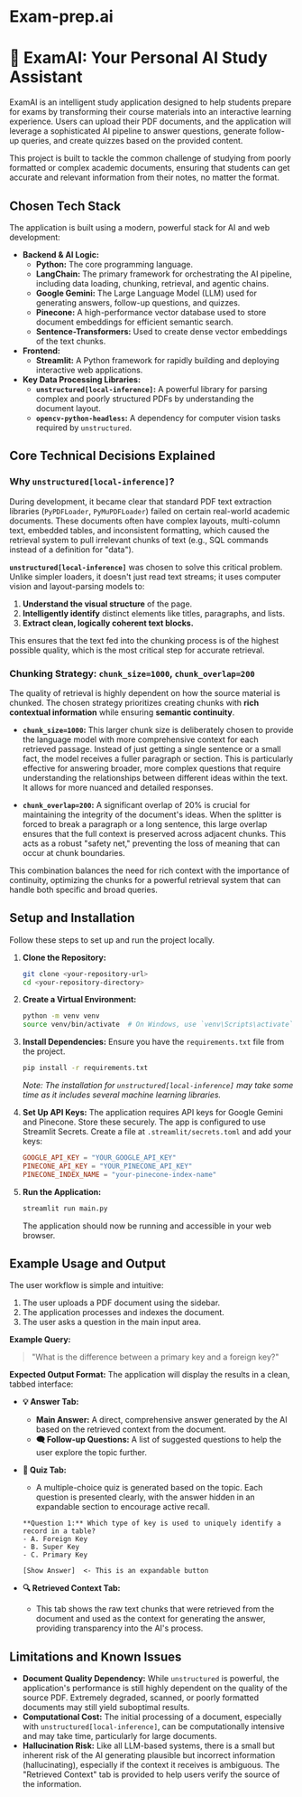 # Exam-prep.ai
# 🤖 ExamAI: Your Personal AI Study Assistant

ExamAI is an intelligent study application designed to help students prepare for exams by transforming their course materials into an interactive learning experience. Users can upload their PDF documents, and the application will leverage a sophisticated AI pipeline to answer questions, generate follow-up queries, and create quizzes based on the provided content.

This project is built to tackle the common challenge of studying from poorly formatted or complex academic documents, ensuring that students can get accurate and relevant information from their notes, no matter the format.

## Chosen Tech Stack

The application is built using a modern, powerful stack for AI and web development:

*   **Backend & AI Logic:**
    *   **Python:** The core programming language.
    *   **LangChain:** The primary framework for orchestrating the AI pipeline, including data loading, chunking, retrieval, and agentic chains.
    *   **Google Gemini:** The Large Language Model (LLM) used for generating answers, follow-up questions, and quizzes.
    *   **Pinecone:** A high-performance vector database used to store document embeddings for efficient semantic search.
    *   **Sentence-Transformers:** Used to create dense vector embeddings of the text chunks.
*   **Frontend:**
    *   **Streamlit:** A Python framework for rapidly building and deploying interactive web applications.
*   **Key Data Processing Libraries:**
    *   **`unstructured[local-inference]`:** A powerful library for parsing complex and poorly structured PDFs by understanding the document layout.
    *   **`opencv-python-headless`:** A dependency for computer vision tasks required by `unstructured`.

## Core Technical Decisions Explained

### Why `unstructured[local-inference]`?

During development, it became clear that standard PDF text extraction libraries (`PyPDFLoader`, `PyMuPDFLoader`) failed on certain real-world academic documents. These documents often have complex layouts, multi-column text, embedded tables, and inconsistent formatting, which caused the retrieval system to pull irrelevant chunks of text (e.g., SQL commands instead of a definition for "data").

**`unstructured[local-inference]`** was chosen to solve this critical problem. Unlike simpler loaders, it doesn't just read text streams; it uses computer vision and layout-parsing models to:
1.  **Understand the visual structure** of the page.
2.  **Intelligently identify** distinct elements like titles, paragraphs, and lists.
3.  **Extract clean, logically coherent text blocks.**

This ensures that the text fed into the chunking process is of the highest possible quality, which is the most critical step for accurate retrieval.

### Chunking Strategy: `chunk_size=1000`, `chunk_overlap=200`

The quality of retrieval is highly dependent on how the source material is chunked. The chosen strategy prioritizes creating chunks with **rich contextual information** while ensuring **semantic continuity**.

*   **`chunk_size=1000`:** This larger chunk size is deliberately chosen to provide the language model with more comprehensive context for each retrieved passage. Instead of just getting a single sentence or a small fact, the model receives a fuller paragraph or section. This is particularly effective for answering broader, more complex questions that require understanding the relationships between different ideas within the text. It allows for more nuanced and detailed responses.

*   **`chunk_overlap=200`:** A significant overlap of 20% is crucial for maintaining the integrity of the document's ideas. When the splitter is forced to break a paragraph or a long sentence, this large overlap ensures that the full context is preserved across adjacent chunks. This acts as a robust "safety net," preventing the loss of meaning that can occur at chunk boundaries.

This combination balances the need for rich context with the importance of continuity, optimizing the chunks for a powerful retrieval system that can handle both specific and broad queries.


## Setup and Installation

Follow these steps to set up and run the project locally.

1.  **Clone the Repository:**
    ```bash
    git clone <your-repository-url>
    cd <your-repository-directory>
    ```

2.  **Create a Virtual Environment:**
    ```bash
    python -m venv venv
    source venv/bin/activate  # On Windows, use `venv\Scripts\activate`
    ```

3.  **Install Dependencies:**
    Ensure you have the `requirements.txt` file from the project.
    ```bash
    pip install -r requirements.txt
    ```
    *Note: The installation for `unstructured[local-inference]` may take some time as it includes several machine learning libraries.*

4.  **Set Up API Keys:**
    The application requires API keys for Google Gemini and Pinecone. Store these securely. The app is configured to use Streamlit Secrets. Create a file at `.streamlit/secrets.toml` and add your keys:
    ```toml
    GOOGLE_API_KEY = "YOUR_GOOGLE_API_KEY"
    PINECONE_API_KEY = "YOUR_PINECONE_API_KEY"
    PINECONE_INDEX_NAME = "your-pinecone-index-name"
    ```

5.  **Run the Application:**
    ```bash
    streamlit run main.py
    ```
    The application should now be running and accessible in your web browser.

## Example Usage and Output

The user workflow is simple and intuitive:

1.  The user uploads a PDF document using the sidebar.
2.  The application processes and indexes the document.
3.  The user asks a question in the main input area.

**Example Query:**
> "What is the difference between a primary key and a foreign key?"

**Expected Output Format:**
The application will display the results in a clean, tabbed interface:

*   **💡 Answer Tab:**
    *   **Main Answer:** A direct, comprehensive answer generated by the AI based on the retrieved context from the document.
    *   **🗨️ Follow-up Questions:** A list of suggested questions to help the user explore the topic further.

*   **📝 Quiz Tab:**
    *   A multiple-choice quiz is generated based on the topic. Each question is presented clearly, with the answer hidden in an expandable section to encourage active recall.
    ```
    **Question 1:** Which type of key is used to uniquely identify a record in a table?
    - A. Foreign Key
    - B. Super Key
    - C. Primary Key
    
    [Show Answer]  <- This is an expandable button
    ```

*   **🔍 Retrieved Context Tab:**
    *   This tab shows the raw text chunks that were retrieved from the document and used as the context for generating the answer, providing transparency into the AI's process.

## Limitations and Known Issues

*   **Document Quality Dependency:** While `unstructured` is powerful, the application's performance is still highly dependent on the quality of the source PDF. Extremely degraded, scanned, or poorly formatted documents may still yield suboptimal results.
*   **Computational Cost:** The initial processing of a document, especially with `unstructured[local-inference]`, can be computationally intensive and may take time, particularly for large documents.
*   **Hallucination Risk:** Like all LLM-based systems, there is a small but inherent risk of the AI generating plausible but incorrect information (hallucinating), especially if the context it receives is ambiguous. The "Retrieved Context" tab is provided to help users verify the source of the information.

